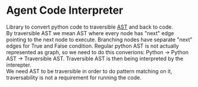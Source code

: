 # Agent Code Interpreter

Library to convert python code to traversible [AST](https://en.wikipedia.org/wiki/Abstract_syntax_tree) and back to code.  
By traversible AST we mean AST where every node has "next" edge pointing to the next node to execute.
Branching nodes have separate "next" edges for True and False condition.
Regular python AST is not actually represented as graph, so we need to do this converions:
Python -> Python AST -> Traversible AST.
Traversible AST is then being interpreted by the interepter.  
We need AST to be traversible in order to do pattern matching on it, traversability is not a requirement for running the code.
